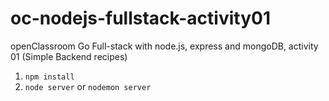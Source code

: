# oc-nodejs-fullstack-activity01
openClassroom Go Full-stack with node.js, express and mongoDB, activity 01 (Simple Backend recipes)

1. `npm install`
1. `node server` or `nodemon server`
